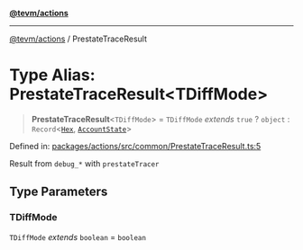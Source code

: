 [**@tevm/actions**](../README.md)

***

[@tevm/actions](../globals.md) / PrestateTraceResult

# Type Alias: PrestateTraceResult\<TDiffMode\>

> **PrestateTraceResult**\<`TDiffMode`\> = `TDiffMode` *extends* `true` ? `object` : `Record`\<[`Hex`](Hex.md), [`AccountState`](AccountState.md)\>

Defined in: [packages/actions/src/common/PrestateTraceResult.ts:5](https://github.com/evmts/tevm-monorepo/blob/main/packages/actions/src/common/PrestateTraceResult.ts#L5)

Result from `debug_*` with `prestateTracer`

## Type Parameters

### TDiffMode

`TDiffMode` *extends* `boolean` = `boolean`
